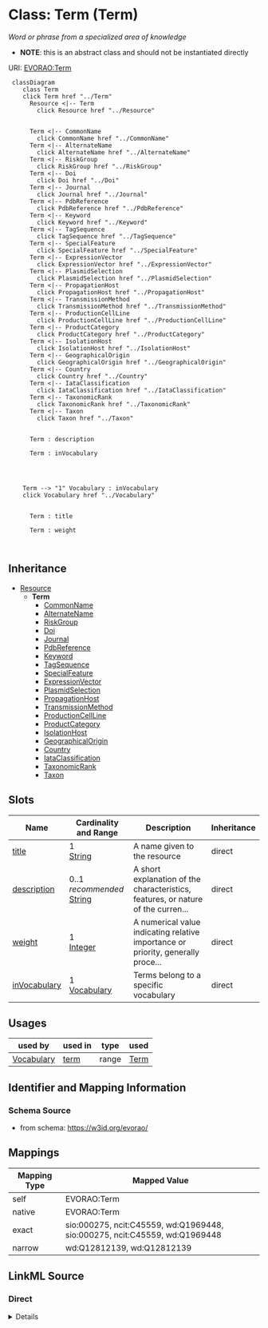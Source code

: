 

# Class: Term (Term) 


_Word or phrase from a specialized area of knowledge_




* __NOTE__: this is an abstract class and should not be instantiated directly


URI: [EVORAO:Term](https://w3id.org/evorao/Term)






```mermaid
 classDiagram
    class Term
    click Term href "../Term"
      Resource <|-- Term
        click Resource href "../Resource"
      

      Term <|-- CommonName
        click CommonName href "../CommonName"
      Term <|-- AlternateName
        click AlternateName href "../AlternateName"
      Term <|-- RiskGroup
        click RiskGroup href "../RiskGroup"
      Term <|-- Doi
        click Doi href "../Doi"
      Term <|-- Journal
        click Journal href "../Journal"
      Term <|-- PdbReference
        click PdbReference href "../PdbReference"
      Term <|-- Keyword
        click Keyword href "../Keyword"
      Term <|-- TagSequence
        click TagSequence href "../TagSequence"
      Term <|-- SpecialFeature
        click SpecialFeature href "../SpecialFeature"
      Term <|-- ExpressionVector
        click ExpressionVector href "../ExpressionVector"
      Term <|-- PlasmidSelection
        click PlasmidSelection href "../PlasmidSelection"
      Term <|-- PropagationHost
        click PropagationHost href "../PropagationHost"
      Term <|-- TransmissionMethod
        click TransmissionMethod href "../TransmissionMethod"
      Term <|-- ProductionCellLine
        click ProductionCellLine href "../ProductionCellLine"
      Term <|-- ProductCategory
        click ProductCategory href "../ProductCategory"
      Term <|-- IsolationHost
        click IsolationHost href "../IsolationHost"
      Term <|-- GeographicalOrigin
        click GeographicalOrigin href "../GeographicalOrigin"
      Term <|-- Country
        click Country href "../Country"
      Term <|-- IataClassification
        click IataClassification href "../IataClassification"
      Term <|-- TaxonomicRank
        click TaxonomicRank href "../TaxonomicRank"
      Term <|-- Taxon
        click Taxon href "../Taxon"
      
      
      Term : description
        
      Term : inVocabulary
        
          
    
    
    Term --> "1" Vocabulary : inVocabulary
    click Vocabulary href "../Vocabulary"

        
      Term : title
        
      Term : weight
        
      
```





## Inheritance
* [Resource](Resource.md)
    * **Term**
        * [CommonName](CommonName.md)
        * [AlternateName](AlternateName.md)
        * [RiskGroup](RiskGroup.md)
        * [Doi](Doi.md)
        * [Journal](Journal.md)
        * [PdbReference](PdbReference.md)
        * [Keyword](Keyword.md)
        * [TagSequence](TagSequence.md)
        * [SpecialFeature](SpecialFeature.md)
        * [ExpressionVector](ExpressionVector.md)
        * [PlasmidSelection](PlasmidSelection.md)
        * [PropagationHost](PropagationHost.md)
        * [TransmissionMethod](TransmissionMethod.md)
        * [ProductionCellLine](ProductionCellLine.md)
        * [ProductCategory](ProductCategory.md)
        * [IsolationHost](IsolationHost.md)
        * [GeographicalOrigin](GeographicalOrigin.md)
        * [Country](Country.md)
        * [IataClassification](IataClassification.md)
        * [TaxonomicRank](TaxonomicRank.md)
        * [Taxon](Taxon.md)



## Slots

| Name | Cardinality and Range | Description | Inheritance |
| ---  | --- | --- | --- |
| [title](title.md) | 1 <br/> [String](String.md) | A name given to the resource | direct |
| [description](description.md) | 0..1 _recommended_ <br/> [String](String.md) | A short explanation of the characteristics, features, or nature of the curren... | direct |
| [weight](weight.md) | 1 <br/> [Integer](Integer.md) | A numerical value indicating relative importance or priority, generally proce... | direct |
| [inVocabulary](inVocabulary.md) | 1 <br/> [Vocabulary](Vocabulary.md) | Terms belong to a specific vocabulary | direct |





## Usages

| used by | used in | type | used |
| ---  | --- | --- | --- |
| [Vocabulary](Vocabulary.md) | [term](term.md) | range | [Term](Term.md) |






## Identifier and Mapping Information







### Schema Source


* from schema: https://w3id.org/evorao/




## Mappings

| Mapping Type | Mapped Value |
| ---  | ---  |
| self | EVORAO:Term |
| native | EVORAO:Term |
| exact | sio:000275, ncit:C45559, wd:Q1969448, sio:000275, ncit:C45559, wd:Q1969448 |
| narrow | wd:Q12812139, wd:Q12812139 |







## LinkML Source

<!-- TODO: investigate https://stackoverflow.com/questions/37606292/how-to-create-tabbed-code-blocks-in-mkdocs-or-sphinx -->

### Direct

<details>
```yaml
name: Term
description: Word or phrase from a specialized area of knowledge
title: Term
from_schema: https://w3id.org/evorao/
exact_mappings:
- sio:000275
- ncit:C45559
- wd:Q1969448
- sio:000275
- ncit:C45559
- wd:Q1969448
narrow_mappings:
- wd:Q12812139
- wd:Q12812139
is_a: Resource
abstract: true
slots:
- title
- description
- weight
- inVocabulary
slot_usage:
  title:
    name: title
    description: A name given to the resource
    title: title
    comments:
    - 'The title of the item should be as short and descriptive as possible. E.g.
      for virus products it should basically be based on the following Pattern: ''Virus
      name'', ''virus host type'', ''collection year'', ''country of collection''
      ex ''suspected epidemiological origin'', ''genotype'', ''strain'', ''variant
      name or specific feature'
    exact_mappings:
    - schema:name
    - rdfs:label
    slot_uri: dct:title
    domain_of:
    - Term
    - Dataset
    - DataService
    - Publication
    - License
    - Certification
    range: string
    required: true
    multivalued: false
  description:
    name: description
    description: A short explanation of the characteristics, features, or nature of
      the current item
    title: description
    comments:
    - Describe this item in few lines. This description will serve as a summary to
      present the resource.
    exact_mappings:
    - schema:description
    slot_uri: dct:description
    domain_of:
    - Term
    - Dataset
    - DataService
    - PersonOrOrganization
    - File
    - ContactPoint
    - License
    - Certification
    range: string
    required: false
    recommended: true
    multivalued: false
  weight:
    name: weight
    description: A numerical value indicating relative importance or priority, generally
      processed in ascending order. This weight helps prioritize content when organizing
      or processing data. Its value can be negative, with a default set to 0
    title: weight
    close_mappings:
    - adms:status
    ifabsent: int(0)
    domain_of:
    - Term
    - DataProvider
    range: integer
    required: true
    multivalued: false
  inVocabulary:
    name: inVocabulary
    description: Terms belong to a specific vocabulary
    title: in Vocabulary
    close_mappings:
    - wdp:P972
    related_mappings:
    - dct:isReferencedBy
    broad_mappings:
    - dct:isPartOf
    domain_of:
    - Term
    range: Vocabulary
    required: true
    multivalued: false

```
</details>

### Induced

<details>
```yaml
name: Term
description: Word or phrase from a specialized area of knowledge
title: Term
from_schema: https://w3id.org/evorao/
exact_mappings:
- sio:000275
- ncit:C45559
- wd:Q1969448
- sio:000275
- ncit:C45559
- wd:Q1969448
narrow_mappings:
- wd:Q12812139
- wd:Q12812139
is_a: Resource
abstract: true
slot_usage:
  title:
    name: title
    description: A name given to the resource
    title: title
    comments:
    - 'The title of the item should be as short and descriptive as possible. E.g.
      for virus products it should basically be based on the following Pattern: ''Virus
      name'', ''virus host type'', ''collection year'', ''country of collection''
      ex ''suspected epidemiological origin'', ''genotype'', ''strain'', ''variant
      name or specific feature'
    exact_mappings:
    - schema:name
    - rdfs:label
    slot_uri: dct:title
    domain_of:
    - Term
    - Dataset
    - DataService
    - Publication
    - License
    - Certification
    range: string
    required: true
    multivalued: false
  description:
    name: description
    description: A short explanation of the characteristics, features, or nature of
      the current item
    title: description
    comments:
    - Describe this item in few lines. This description will serve as a summary to
      present the resource.
    exact_mappings:
    - schema:description
    slot_uri: dct:description
    domain_of:
    - Term
    - Dataset
    - DataService
    - PersonOrOrganization
    - File
    - ContactPoint
    - License
    - Certification
    range: string
    required: false
    recommended: true
    multivalued: false
  weight:
    name: weight
    description: A numerical value indicating relative importance or priority, generally
      processed in ascending order. This weight helps prioritize content when organizing
      or processing data. Its value can be negative, with a default set to 0
    title: weight
    close_mappings:
    - adms:status
    ifabsent: int(0)
    domain_of:
    - Term
    - DataProvider
    range: integer
    required: true
    multivalued: false
  inVocabulary:
    name: inVocabulary
    description: Terms belong to a specific vocabulary
    title: in Vocabulary
    close_mappings:
    - wdp:P972
    related_mappings:
    - dct:isReferencedBy
    broad_mappings:
    - dct:isPartOf
    domain_of:
    - Term
    range: Vocabulary
    required: true
    multivalued: false
attributes:
  title:
    name: title
    description: A name given to the resource
    title: title
    comments:
    - 'The title of the item should be as short and descriptive as possible. E.g.
      for virus products it should basically be based on the following Pattern: ''Virus
      name'', ''virus host type'', ''collection year'', ''country of collection''
      ex ''suspected epidemiological origin'', ''genotype'', ''strain'', ''variant
      name or specific feature'
    from_schema: https://w3id.org/evorao/
    exact_mappings:
    - schema:name
    - rdfs:label
    rank: 1000
    slot_uri: dct:title
    alias: title
    owner: Term
    domain_of:
    - Term
    - Dataset
    - DataService
    - Publication
    - License
    - Certification
    range: string
    required: true
    multivalued: false
  description:
    name: description
    description: A short explanation of the characteristics, features, or nature of
      the current item
    title: description
    comments:
    - Describe this item in few lines. This description will serve as a summary to
      present the resource.
    from_schema: https://w3id.org/evorao/
    exact_mappings:
    - schema:description
    close_mappings:
    - schema:description
    rank: 1000
    slot_uri: dct:description
    alias: description
    owner: Term
    domain_of:
    - Term
    - Dataset
    - DataService
    - PersonOrOrganization
    - File
    - ContactPoint
    - License
    - Certification
    range: string
    required: false
    recommended: true
    multivalued: false
  weight:
    name: weight
    description: A numerical value indicating relative importance or priority, generally
      processed in ascending order. This weight helps prioritize content when organizing
      or processing data. Its value can be negative, with a default set to 0
    title: weight
    comments:
    - The lowest weighted Data providers are triggered first, this may be usefull
      to populate at first entities that are referenced by others (e.g. Version ahead
      of Rank ahead of Taxon)
    from_schema: https://w3id.org/evorao/
    close_mappings:
    - adms:status
    rank: 1000
    ifabsent: int(0)
    alias: weight
    owner: Term
    domain_of:
    - Term
    - DataProvider
    range: integer
    required: true
    multivalued: false
  inVocabulary:
    name: inVocabulary
    description: Terms belong to a specific vocabulary
    title: in Vocabulary
    from_schema: https://w3id.org/evorao/
    close_mappings:
    - wdp:P972
    related_mappings:
    - dct:isReferencedBy
    broad_mappings:
    - dct:isPartOf
    rank: 1000
    alias: inVocabulary
    owner: Term
    domain_of:
    - Term
    range: Vocabulary
    required: true
    multivalued: false

```
</details>